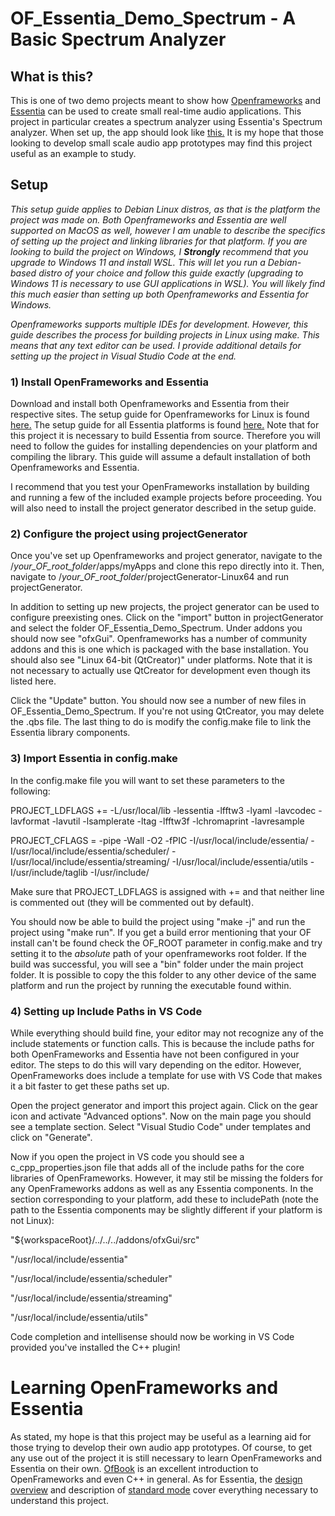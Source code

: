 # OF_Essentia_Demo_Spectrum - A Basic Spectrum Analyzer

## What is this?

This is one of two demo projects meant to show how [Openframeworks](https://openframeworks.cc/) and [Essentia](https://essentia.upf.edu/index.html) can be used to create small real-time audio applications. This project in particular creates a spectrum analyzer using Essentia's Spectrum analyzer. When set up, the app should look like [this.](https://www.youtube.com/watch?v=4Gx8a-2bg-4) It is my hope that those looking to develop small scale audio app prototypes may find this project useful as an example to study.

## Setup

*This setup guide applies to Debian Linux distros, as that is the platform the project was made on. Both Openframeworks and Essentia are well supported on MacOS as well, however I am unable to describe the specifics of setting up the project and linking libraries for that platform. If you are looking to build the project on Windows, I **Strongly** recommend that you upgrade to Windows 11 and install WSL. This will let you run a Debian-based distro of your choice and follow this guide exactly (upgrading to Windows 11 is necessary to use GUI applications in WSL). You will likely find this much easier than setting up both Openframeworks and Essentia for Windows.*

*Openframeworks supports multiple IDEs for development. However, this guide describes the process for building projects in Linux using make. This means that any text editor can be used. I provide additional details for setting up the project in Visual Studio Code at the end.*

### 1) Install OpenFrameworks and Essentia

Download and install both Openframeworks and Essentia from their respective sites. The setup guide for Openframeworks for Linux is found [here.](https://openframeworks.cc/setup/linux-install/) The setup guide for all Essentia platforms is found [here.](https://essentia.upf.edu/installing.html) Note that for this project it is necessary to build Essentia from source. Therefore you will need to follow the guides for installing dependencies on your platform and compiling the library. This guide will assume a default installation of both Openframeworks and Essentia.

I recommend that you test your OpenFrameworks installation by building and running a few of the included example projects before proceeding. You will also need to install the project generator described in the setup guide.

### 2) Configure the project using projectGenerator

Once you've set up Openframeworks and project generator, navigate to the /*your_OF_root_folder*/apps/myApps and clone this repo directly into it. Then, navigate to /*your_OF_root_folder*/projectGenerator-Linux64 and run projectGenerator.

In addition to setting up new projects, the project generator can be used to configure preexisting ones. Click on the "import" button in projectGenerator and select the folder OF_Essentia_Demo_Spectrum. Under addons you should now see "ofxGui". Openframeworks has a number of community addons and this is one which is packaged with the base installation. You should also see "Linux 64-bit (QtCreator)" under platforms. Note that it is not necessary to actually use QtCreator for development even though its listed here.

Click the "Update" button. You should now see a number of new files in OF_Essentia_Demo_Spectrum. If you're not using QtCreator, you may delete the .qbs file. The last thing to do is modify the config.make file to link the Essentia library components.

### 3) Import Essentia in config.make

In the config.make file you will want to set these parameters to the following:

PROJECT_LDFLAGS += -L/usr/local/lib -lessentia -lfftw3 -lyaml -lavcodec -lavformat -lavutil -lsamplerate -ltag -lfftw3f -lchromaprint -lavresample

PROJECT_CFLAGS = -pipe -Wall -O2 -fPIC -I/usr/local/include/essentia/ -I/usr/local/include/essentia/scheduler/ -I/usr/local/include/essentia/streaming/  -I/usr/local/include/essentia/utils -I/usr/include/taglib -I/usr/include/

Make sure that PROJECT_LDFLAGS is assigned with += and that neither line is commented out (they will be commented out by default).

You should now be able to build the project using "make -j" and run the project using "make run". If you get a build error mentioning that your OF install can't be found check the OF_ROOT parameter in config.make and try setting it to the *absolute* path of your openframeworks root folder. If the build was successful, you will see a "bin" folder under the main project folder. It is possible to copy the this folder to any other device of the same platform and run the project by running the executable found within.

### 4) Setting up Include Paths in VS Code

While everything should build fine, your editor may not recognize any of the include statements or function calls. This is because the include paths for both OpenFrameworks and Essentia have not been configured in your editor. The steps to do this will vary depending on the editor. However, OpenFrameworks does include a template for use with VS Code that makes it a bit faster to get these paths set up. 

Open the project generator and import this project again. Click on the gear icon and activate "Advanced options". Now on the main page you should see a template section. Select "Visual Studio Code" under templates and click on "Generate".

Now if you open the project in VS code you should see a c_cpp_properties.json file that adds all of the include paths for the core libraries of OpenFrameworks. However, it may stil be missing the folders for any OpenFrameworks addons as well as any Essentia components. In the section corresponding to your platform, add these to includePath (note the path to the Essentia components may be slightly different if your platform is not Linux):

"${workspaceRoot}/../../../addons/ofxGui/src"

"/usr/local/include/essentia"

"/usr/local/include/essentia/scheduler"

"/usr/local/include/essentia/streaming"

"/usr/local/include/essentia/utils"

Code completion and intellisense should now be working in VS Code provided you've installed the C++ plugin!

# Learning OpenFrameworks and Essentia

As stated, my hope is that this project may be useful as a learning aid for those trying to develop their own audio app prototypes. Of course, to get any use out of the project it is still necessary to learn OpenFrameworks and Essentia on their own. [OfBook](https://openframeworks.cc/ofBook/chapters/foreword.html) is an excellent introduction to OpenFrameworks and even C++ in general. As for Essentia, the [design overview](https://essentia.upf.edu/design_overview.html) and description of [standard mode](https://essentia.upf.edu/howto_standard_extractor.html) cover everything necessary to understand this project.


